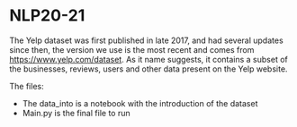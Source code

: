 # NLP20-21

The Yelp dataset was first published in late 2017, and had several updates since then, the version we use is the most recent and comes from https://www.yelp.com/dataset. As it name suggests, it contains a subset of the businesses, reviews, users and other data present on the Yelp website. 

The files: 
- The data_into is a notebook with the introduction of the dataset
- Main.py is the final file to run 

